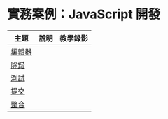 # 實務案例：JavaScript 開發

主題         | 說明 | 教學錄影
-------------|------|-----------
[編輯器](jsEdit.md) |  | 
[除錯](jsDebug.md) |  | 
[測試](jsTest.md) |  | 
[提交](jsCommit.md) |  | 
[整合](jsIntegraion.md) |  | 
